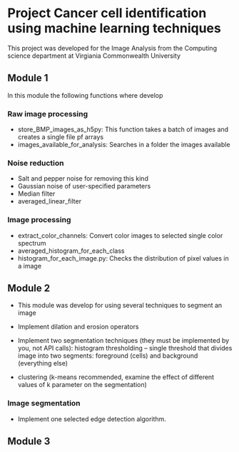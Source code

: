 # Project Cancer cell identification using machine learning techniques

This project was developed for the Image Analysis from the Computing science department at Virgiania Commonwealth University

## Module 1

In this module the following functions where develop

### Raw image processing 

+ store_BMP_images_as_h5py: This function takes a batch of images and creates a single file pf arrays  
+ images_available_for_analysis: Searches in a folder the images available

### Noise reduction 

+ Salt and pepper noise for removing this kind 
+ Gaussian noise of user-specified parameters
+ Median filter 
+ averaged_linear_filter

### Image processing 

+ extract_color_channels: Convert color images to selected single color spectrum
+ averaged_histogram_for_each_class
+ histogram_for_each_image.py: Checks the distribution of pixel values in a image

## Module 2

+ This module was develop for using several techniques to segment an image
+ Implement dilation and erosion operators
+ Implement two segmentation techniques (they must be implemented by you, not API calls):
  histogram thresholding – single threshold that divides image into two segments: foreground (cells) and background (everything else)

+ clustering (k-means recommended, examine the effect of different values of k parameter on the
segmentation)

### Image segmentation

+ Implement one selected edge detection algorithm.

## Module 3
